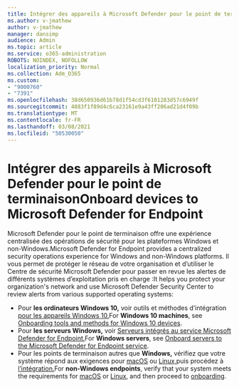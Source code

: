 ```yaml
---
title: Intégrer des appareils à Microsoft Defender pour le point de terminaison
ms.author: v-jmathew
author: v-jmathew
manager: dansimp
audience: Admin
ms.topic: article
ms.service: o365-administration
ROBOTS: NOINDEX, NOFOLLOW
localization_priority: Normal
ms.collection: Adm_O365
ms.custom:
- "9000760"
- "7391"
ms.openlocfilehash: 38d650936d61b78d1f54cd3f6101283d57c6949f
ms.sourcegitcommit: 4883f1f89d4c6ca23161e9a43ff206ad21d4f09b
ms.translationtype: MT
ms.contentlocale: fr-FR
ms.lasthandoff: 03/08/2021
ms.locfileid: "50530050"
---
```

# <a name="onboard-devices-to-microsoft-defender-for-endpoint"></a><span data-ttu-id="d0e11-102">Intégrer des appareils à Microsoft Defender pour le point de terminaison</span><span class="sxs-lookup"><span data-stu-id="d0e11-102">Onboard devices to Microsoft Defender for Endpoint</span></span>

<span data-ttu-id="d0e11-103">Microsoft Defender pour le point de terminaison offre une expérience centralisée des opérations de sécurité pour les plateformes Windows et non-Windows.</span><span class="sxs-lookup"><span data-stu-id="d0e11-103">Microsoft Defender for Endpoint provides a centralized security operations experience for Windows and non-Windows platforms.</span></span> <span data-ttu-id="d0e11-104">Il vous permet de protéger le réseau de votre organisation et d’utiliser le Centre de sécurité Microsoft Defender pour passer en revue les alertes de différents systèmes d’exploitation pris en charge :</span><span class="sxs-lookup"><span data-stu-id="d0e11-104">It helps you protect your organization's network and use Microsoft Defender Security Center to review alerts from various supported operating systems:</span></span>

- <span data-ttu-id="d0e11-105">Pour **les ordinateurs Windows 10,** voir outils et méthodes d’intégration [pour les appareils Windows 10.](https://go.microsoft.com/fwlink/?linkid=2143460)</span><span class="sxs-lookup"><span data-stu-id="d0e11-105">For **Windows 10 machines**, see [Onboarding tools and methods for Windows 10 devices](https://go.microsoft.com/fwlink/?linkid=2143460).</span></span>
- <span data-ttu-id="d0e11-106">Pour **les serveurs Windows,** voir [Serveurs intégrés au service Microsoft Defender for Endpoint.](https://go.microsoft.com/fwlink/?linkid=2143627)</span><span class="sxs-lookup"><span data-stu-id="d0e11-106">For **Windows servers**, see [Onboard servers to the Microsoft Defender for Endpoint service](https://go.microsoft.com/fwlink/?linkid=2143627).</span></span>
- <span data-ttu-id="d0e11-107">Pour les points de terminaison autres que **Windows,** vérifiez que votre système répond aux exigences pour [macOS](https://go.microsoft.com/fwlink/?linkid=2143461) ou [Linux,](https://go.microsoft.com/fwlink/?linkid=2143462)puis procédez à [l’intégration.](https://go.microsoft.com/fwlink/?linkid=2143628)</span><span class="sxs-lookup"><span data-stu-id="d0e11-107">For **non-Windows endpoints**, verify that your system meets the requirements for [macOS](https://go.microsoft.com/fwlink/?linkid=2143461) or [Linux](https://go.microsoft.com/fwlink/?linkid=2143462), and then proceed to [onboarding](https://go.microsoft.com/fwlink/?linkid=2143628).</span></span>
